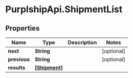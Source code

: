 # PurplshipApi.ShipmentList

## Properties

Name | Type | Description | Notes
------------ | ------------- | ------------- | -------------
**next** | **String** |  | [optional] 
**previous** | **String** |  | [optional] 
**results** | [**[Shipment]**](Shipment.md) |  | 


